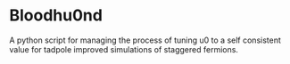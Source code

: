 Bloodhu0nd
==========

A python script for managing the process of tuning u0 to a self consistent value for tadpole improved simulations of staggered fermions.